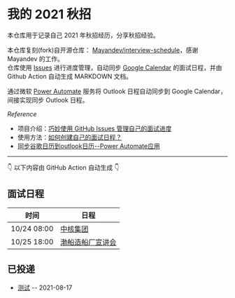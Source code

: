 
# 我的 2021 秋招 

本仓库用于记录自己 2021 年秋招经历，分享秋招经验。

本仓库复刻(fork)自开源仓库： [Mayandev/interview-schedule](https://github.com/Mayandev/interview-schedule)，感谢 Mayandev 的工作。  
仓库使用 [Issues](https://github.com/coreur/interview-schedule-2021/issues) 进行进度管理，自动同步 [Google Calendar](https://calendar.google.com/) 的面试日程，并由 Github Action 自动生成 MARKDOWN 文档。

通过微软 [Power Automate](https://asia.flow.microsoft.com/zh-cn/) 服务将 Outlook 日程自动同步到 Google Calendar，间接实现同步 Outlook 日程。

*Reference*

- 项目介绍：[巧妙使用 GitHub Issues 管理自己的面试进度](https://www.nowcoder.com/discuss/700084)
- 使用方法：[如何创建自己的面试日程？](https://github.com/Mayandev/interview-2021/issues/19)
- [同步谷歌日历到outlook日历--Power Automate应用](https://zhuanlan.zhihu.com/p/350907659)

---

👇 以下内容由 GitHub Action 自动生成 👇

## 面试日程

| 时间          | 日程                                                                                                                               |
| ----------- | -------------------------------------------------------------------------------------------------------------------------------- |
| 10/24 08:00 | [中核集团](https://www.google.com/calendar/event?eid=YmZ0bHE3MGJzZDE4MjNicXJuOWU4aGRtMDggY203a3BraHVtNDRyampyM2xvNWVnMjRsZWdAZw)     |
| 10/25 18:00 | [渤船造船厂宣讲会](https://www.google.com/calendar/event?eid=OW0xODVvcmliMXRvbzR1dm03aW9ndmRyb2MgY203a3BraHVtNDRyampyM2xvNWVnMjRsZWdAZw) |

## 已投递
- [测试](https://github.com/coreur/interview-schedule-2021/issues/2) -- 2021-08-17
